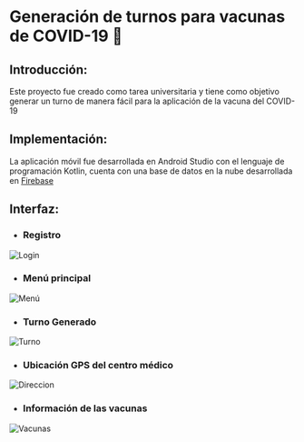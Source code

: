 # Generación de turnos para vacunas de COVID-19 💉 
## Introducción:
Este proyecto fue creado como tarea universitaria y tiene como objetivo generar un turno de manera fácil para la aplicación de la vacuna del COVID-19 

## Implementación:
La aplicación móvil fue desarrollada en Android Studio con el lenguaje de programación Kotlin, cuenta con una base de datos en la nube desarrollada en [Firebase](https://firebase.google.com/ "Firebase") 

## Interfaz:
- ### **Registro**
![Login](https://lh3.googleusercontent.com/KCiaFhSY_RTFDOB6mGW7-BDBohtF1wTvjL8HSBTqkXeNhgHKqI2jA7DJtVh1iYGDuQInsiXAcf2vXZP1ZtwjSxHrg4ItnvPxX3tgMmn9prUX91PFmTRxVNW312Tim-6mwVpOlYMzYojutuK1LLmWiX3JxhFiUgRprD8Z-qK9v50FTo4Op-97A_AGRWwVkKBJrol40_GmULf1GeXe3nzdXG-c-PZl9sc9i_ROkJTRXqtrF9y-yl8qtTAYSLa0h7eLOngfuBPTerQtz-H0kpXvuVatqHxPOF2wmh4H5TOQzfmfBhkpuPc2bgMYhZTRiVTrjPJNTD1OgFB4igWCJPpVVnfubpALGjBVBMt3sTQy-JgOmno14A9pCGfIwdS4NhGxxWKPQT_CBBhtK9bnYfo19QVM0AeGyWkoxmJ7wryvKzhLatdgwpjcmQpIhXrrvVxKVnobKIsAkARIBiny4K3YURxNC2eVO_3m-94tfaWTQl5QBydkrl-OrcI3J3hlvDFo6m16h5UaFLHUfzGX2gFfmBPhgvFhIHmnn0F3mjbIeXBaN-0YnBsa2E_IthsIIjhzrYEzL9OyL3jfgiVM4PuqUyYjxEERqGDPykpcUAqU8Zl7rVoQv7ELqyOpm7chra9g7hBK1jdFj24KIoKIcOryFkOzOMnZ_T0rPRY3Sei55CHntXP8w06hvMkp2QQYgy4b4kRxmL9_6QPw8yTJPplH4XU=w428-h903-no?authuser=1 "ddd")

- ### **Menú principal** 
![Menú ](https://lh3.googleusercontent.com/ViC5HrAh-wmUDNerI2D4tEgk8L51CvWuccijeYwGJs1B9NelKG_Yq5Kr4QDqZhNojZb0mXjj7CNOW8GqJOJ-DINAoo633XI91gJiLwr8QwoX3gM-GSevlXNa66RQbqqwGz87kendoDLJbveN7AyL-n4nU8KcJfxJ8Vdx_z3hqrDiD3ZxNW6Ha2lagJWKIfmHyuiw1vuZxzUOUWSnVNW9LAZgBEa71BGN06ST0-ypQQBWxfOKkcHv-YJDsJGUb9ta-7kRYw2PbGIQnWrtq_f-zWoBlHTIQUiAjg5tdg_HY3RHMe08U0DrnxKqFLzr0zA0x4FJrFwDum2oiZFcV0M8WDMWgpyRn6ODWwqLbZm3VezmG519rfq_qxtqtNf9qVHekwkNdJpZ1eFRBu623EIXAU1fQbHxsu0SpXLlKlDjmqywJFEdWM9sqhofGrwN_24b8_-MwjUNItWpLUcZSRHhp_JX6CbQt1eXtr5KEFZuGmUqtMBxvYdx9k9O72bEpX8TZKXsj6BRuaOjnZFurNARsF8dDN09hCInWLghFg25PJdMZSMgqL5svgKNkgqSz2fJEjecEf-fTK3kHC7fhuzCEm7qUZmkgOjz3CSgcFik09llGswS1pcYvgPblDB1si8BsT63OWkxrsH0uw6VysHpZ1wnssrWmRTU6UmqGAXyOVyPcSTPp-SHMKqYS1izIbGVjx4liwUSlq76MvmIVAZ9oMs=w428-h903-no?authuser=1 "Menú ")

- ### **Turno Generado**
![Turno](https://lh3.googleusercontent.com/K3lU_v--ppXIDpI-myUS83KlS6d6v8SPGqk1PwsVL7ePucXiThPnqaqXXWe_fQ6A9uDkFNG1zVSiv8yDbeUc-KFZL2j4D0C0wI-T0kLMYx14dLKXbqsqHlKviKtnMPLR8VLAMLUzp5oZxauuFYUfeXGfR4X9QT5wLK3ri1QViSIYLZ1npFBgIpEPdqgaGMNZ0mwLjxfF3tqq1FuPQWgpzBda5wcndhlDYcmlTJAASsKUDdo28fcNLN9j961y-3ZEDGXQoJAWk_SzsY5Cx85NVRTzXld7aRVMxA5G6ZnveD2Ny6I9A2CG8JwmqVDv3E1uxDLKhB9PymBMdTv91K7mmZN1-8y88eBVW1DBU-QnI7HgPrqx5qWng_SXJ3usWuWKnmgR4OKDHf8-kfgMu27kzst_AnFkDX3sTeWmHz4Jbko8g_8JnnE4MFtOazyIWbIvqBfzOPmOVbB34xxEQ8_MmaAse7EqYez0s4FNqju16kyIFah1OWdmjfWwzLcjiowjrRY-WjHBigX86Hi69WY4Qnd0G_LDQbp7WhuKb3kmazoaW8OlpiWranPMVGb1M4GrTIBrjbn4vVUBGdPFD3XRBjsx22JDOPpAdUb2CV3usKG9fr20O9-1HAOntaHQK1RF2QbLdxIyO96hzMdcDJoGlEBhIfF5y_6TDNDbHgiBGmVxicQWv61yps6QKcUws05W_hi88UTLKfVqxo3ZGjOYHfY=w428-h903-no?authuser=1 "Turno")

- ### **Ubicación GPS del centro médico**
![Direccion](https://lh3.googleusercontent.com/rSZDxPcVxpPbEELMHB9fA5hEdbVY-_lR_4n90pgnrcFr6VG--OpJwDbb37klvbrfi8TJtE9lhgNRQbbCOl33KO7Iq1Tv3isv4knEmNBM40Giq1aAfzou_sr57ZFEVrmaUoyCvjyCVT_udQqe_1MLD6njSt5gRNuBfGwVssiXrzr6GavDDRbbLfhKAgEy4ZQGO6BB_ToI_mSZzFUJ0eUhjxEwM8yBs9iOhf01Uo-xQo6F2EV-TybmCtFmM8IgmaXUvopuZ716D18E8eoudZc49DvOoB1UOK6ZjI-HmQs3BTN2PeBAqwl6pQAnhFebYn7-Vq4m_uHhsl4RJlpDDsl3wJjgPtgJPbI1Ar6WSWU5rgZkmNtlKdQxLUtUMiR8at4kRNsWsc1Rvoh5YWzbDjlz-TpdLdI8fk1nyngBtJXj9RoR-zVuWhM9fKr822u_Pj978NknGch7oOn6kTLrVw2ZQ63Vk2rteYAkqCwnRdCWBUd-QHrMhTBycezEl-2XYUJX6IaN91-Z3QsUF8qRPy68E1AuBFRTQ_zE30e_a8Sn9xhQW3rZBTH-99E1AULepGv5WFzthE_RDdPu_TktE0u2dDnHkxyT2Ohyx4HfNOVmqkVsIcT6uX0oLq9mocacIe8SXFQxtyBcDerIr-kvJKTkM1MNuOiqWv3e63hG4tanWEh7fqfMbLee-HKRs8pjh6TZdEAR1hMhHwx5s8Ner2GEgVI=w428-h903-no?authuser=1 "Direccion")

- ### **Información de las vacunas**
![Vacunas](https://lh3.googleusercontent.com/OBLgDzVOVfxu0EdhtzUkh_PwlSZkxL3jfI71imphe14xOQj3GoI1LGt-xJTkw8Hk99Dq5f3MGiT-kodkC6rqhHV45cAjZckVgOPotqH8fpH_aYmacGnafF8ssuWPkDSIkDlBAVgN_UW3yMJSzAqVyi1q8szThigdyK_r1DxEi5mfuVxmguzY6xcdSoePw-WIKmL3IOdFqKIB2WUzGyN3p1LL9FlogDni4kfVZltrGnf4PBq3UqhZUYe7Lbzq38xVJwu_7LJMY6RRDQFX_5Ze03q4ZsJGUmkZldZ3bdk3aauKk-JLH8kG783oBbRz400QWC68T2svMwtWQRJ0w2Suo-H9GyJTH4NLhLLc2mUmJNp9bps4lmfjejYZvUtqlIVeZYCvH4NCf3jEft9yrPATyQgkjjXnYCiZjx9g9TVHxusbXKrLCq3115LVdttsjaVOSjAXObGEWJgM-3yrHq-Q0kcfDhsnYU-pLyh4IL_M0ES6MgcJrXy12mkteXQ7XLO9SihiZiUerXQQ7hG3Lxue4z-fIVoHb2b9DAaUES3yX21qIegFPojODNr07KhdcKZPph1smpyNCzDTuSaH32-m5zKSc_oLjL8ARVu6QnPHd0LXVPkXbeJ8ADQrdSZmgU6Zm0nkjuc5AX93IuYbCxpQF8kW3L_QmsEEW89yk1hvzAfMKvgbMkjp9qZkDqGdUgp3pQd5LxorUR6O5Z0AAJk8nhQ=w428-h903-no?authuser=1 "Vacunas")




